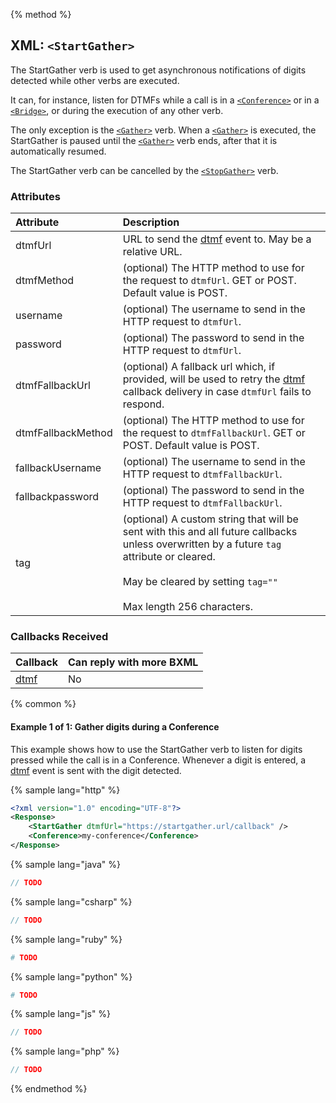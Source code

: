 {% method %}
## XML: `<StartGather>`
The StartGather verb is used to get asynchronous notifications of digits detected while other verbs are executed.

It can, for instance, listen for DTMFs while a call is in a [`<Conference>`](conference.md) or in a [`<Bridge>`](bridge.md), or during the execution of any other verb.

The only exception is the [`<Gather>`](gather.md) verb. When a [`<Gather>`](gather.md) is executed, the StartGather is paused until the [`<Gather>`](gather.md) verb ends, after that it is automatically resumed.

The StartGather verb can be cancelled by the [`<StopGather>`](stopGather.md) verb.

### Attributes
| Attribute           | Description |
|:--------------------|:------------|
| dtmfUrl             | URL to send the [dtmf](../callbacks/dtmf.md) event to. May be a relative URL. |
| dtmfMethod          | (optional) The HTTP method to use for the request to `dtmfUrl`. GET or POST. Default value is POST. |
| username            | (optional) The username to send in the HTTP request to `dtmfUrl`. |
| password            | (optional) The password to send in the HTTP request to `dtmfUrl`. |
| dtmfFallbackUrl     | (optional) A fallback url which, if provided, will be used to retry the [dtmf](../callbacks/dtmf.md) callback delivery in case `dtmfUrl` fails to respond. |
| dtmfFallbackMethod  | (optional) The HTTP method to use for the request to `dtmfFallbackUrl`. GET or POST. Default value is POST. |
| fallbackUsername    | (optional) The username to send in the HTTP request to `dtmfFallbackUrl`. |
| fallbackpassword    | (optional) The password to send in the HTTP request to `dtmfFallbackUrl`. |
| tag                 | (optional) A custom string that will be sent with this and all future callbacks unless overwritten by a future `tag` attribute or cleared.<br><br>May be cleared by setting `tag=""`<br><br>Max length 256 characters. |

### Callbacks Received
| Callback                      | Can reply with more BXML |
|:------------------------------|:-------------------------|
| [dtmf](../callbacks/dtmf.md)  | No                       |

{% common %}

#### Example 1 of 1: Gather digits during a Conference
This example shows how to use the StartGather verb to listen for digits pressed while the call is in a Conference.
Whenever a digit is entered, a [dtmf](../callbacks/dtmf.md) event is sent with the digit detected.

{% sample lang="http" %}

```XML
<?xml version="1.0" encoding="UTF-8"?>
<Response>
    <StartGather dtmfUrl="https://startgather.url/callback" />
    <Conference>my-conference</Conference>
</Response>
```

{% sample lang="java" %}

```java
// TODO
```


{% sample lang="csharp" %}

```csharp
// TODO
```

{% sample lang="ruby" %}

```ruby
# TODO
```

{% sample lang="python" %}

```python
# TODO
```

{% sample lang="js" %}

```js
// TODO
```

{% sample lang="php" %}

```php
// TODO
```

{% endmethod %}
